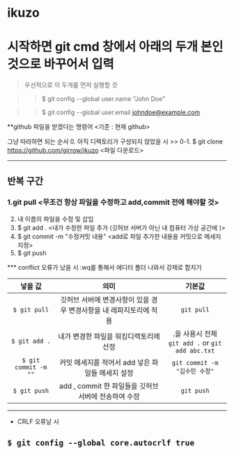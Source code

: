 # ikuzo

시작하면 git cmd 창에서 아래의 두개 본인것으로 바꾸어서 입력
======


>우선적으로 이 두개를 먼저 실행할 것

>>$ git config --global user.name "John Doe"

>>$ git config --global user.email johndoe@example.com

**github 파일을 받겠다는 명령어 <기준 : 현재 github>

그냥 따라하면 되는 순서
0. 아직 디렉토리가 구성되지 않았을 시 >>
0-1. $ git clone https://github.com/girrow/ikuzo  <파일 다운로드>

---
반복 구간
---
### 1.git pull <무조건 항상 파일을 수정하고 add,commit 전에 해야할 것>
2. 내 이름의 파일을 수정 및 삽입
3. $ git add . <내가 수정한 파일 추가 (깃허브 서버가 아닌 내 컴퓨터 가상 공간에 )>
4. $ git commit -m "수정커밋 내용" <add로 파일 추가한 내용을 커밋으로 메세지 지정>
5. $ git push

*** conflict 오류가 났을 시 :wq를 통해서 에디터 폴더 나와서 강제로 합치기


| 넣을 값 | 의미 | 기본값 |
|:---:|:---:|:---:|
| `$ git pull` | 깃허브 서버에 변경사항이 있을 경우 변경사항을 내 레파지토리에 적용 | `git pull` |
| `$ git add .` | 내가 변경한 파일을 워킹디렉토리에 선정 | .을 사용시 전체 <br> `git add .` or `git add abc.txt` |
| `$ git commit -m ""` | 커밋 메세지를 적어서 add 넣은 파일들 메세지 설정 | `git commit -m "김수민 수정"` |
| `$ git push` | add , commit 한 파일들을 깃허브 서버에 전송하여 수정 | `git push` |


---

* CRLF 오류날 시

`$ git config --global core.autocrlf true`
------

